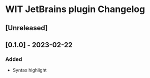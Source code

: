 <!-- Keep a Changelog guide -> https://keepachangelog.com -->

# WIT JetBrains plugin Changelog

## [Unreleased]

## [0.1.0] - 2023-02-22

### Added

- Syntax highlight

